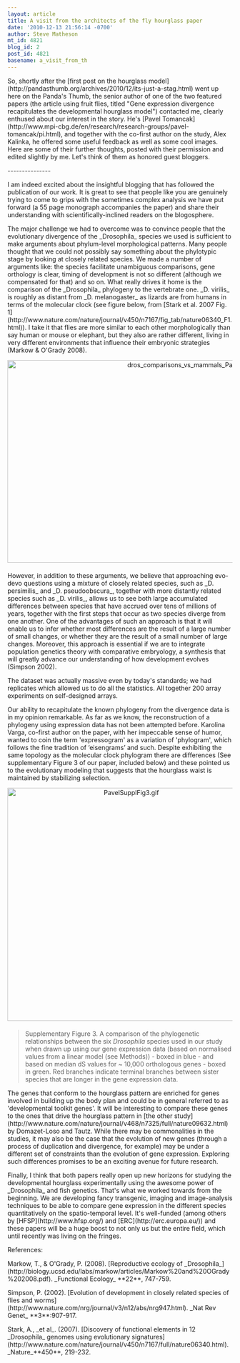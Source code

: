 ```yaml
---
layout: article
title: A visit from the architects of the fly hourglass paper
date: '2010-12-13 21:56:14 -0700'
author: Steve Matheson
mt_id: 4821
blog_id: 2
post_id: 4821
basename: a_visit_from_th
---
```

<p>So, shortly after the [first post on the hourglass model](http://pandasthumb.org/archives/2010/12/its-just-a-stag.html) went up here on the Panda's Thumb, the senior author of one of the two featured papers (the article using fruit flies, titled &quot;Gene expression divergence recapitulates the developmental hourglass model&quot;) contacted me, clearly enthused about our interest in the story. He's [Pavel Tomancak](http://www.mpi-cbg.de/en/research/research-groups/pavel-tomancak/pi.html), and together with the co-first author on the study, Alex Kalinka, he offered some useful feedback as well as some cool images. Here are some of their further thoughts, posted with their permission and edited slightly by me. Let's think of them as honored guest bloggers.</p>

<p>---------------</p>


<p>I am indeed excited about the insightful blogging that has followed the publication of our work. It is great to see that people like you are genuinely trying to come to grips with the sometimes complex analysis we have put forward (a 55 page monograph accompanies the paper) and share their understanding with scientifically-inclined readers on the blogosphere.</p>


<p>The major challenge we had to overcome was to convince people that the evolutionary divergence of the _Drosophila_ species we used is sufficient to make arguments about phylum-level morphological patterns. Many people thought that we could not possibly say something about the phylotypic stage by looking at closely related species. We made a number of arguments like: the species facilitate unambiguous comparisons, gene orthology is clear, timing of development is not so different (although we compensated for that) and so on. What really drives it home is the comparison of the _Drosophila_ phylogeny to the vertebrate one. _D. virilis_ is roughly as distant from _D. melanogaster_ as lizards are from humans in terms of the molecular clock (see figure below, from [Stark et al. 2007 Fig. 1](http://www.nature.com/nature/journal/v450/n7167/fig_tab/nature06340_F1.html)). I take it that flies are more similar to each other morphologically than say human or mouse or elephant, but they also are rather different, living in very different environments that influence their embryonic strategies (Markow & O'Grady 2008).</p>

<img src="{{ site.baseurl }}/uploads/2010/dros_comparisons_vs_mammals_Pavel.jpg" alt="dros_comparisons_vs_mammals_Pavel.jpg" width="800" height="454" style="text-align: center; display: block; margin: 0 auto 20px;" class="mt-image-center" />


<p>However, in addition to these arguments, we believe that approaching evo-devo questions using a mixture of closely related species, such as _D. persimilis_ and _D. pseudoobscura_, together with more distantly related species such as _D. virilis_, allows us to see both large accumulated differences between species that have accrued over tens of millions of years, together with the first steps that occur as two species diverge from one another. One of the advantages of such an approach is that it will enable us to infer whether most differences are the result of a large number of small changes, or whether they are the result of a small number of large changes. Moreover, this approach is essential if we are to integrate population genetics theory with comparative embryology, a synthesis that will greatly advance our understanding of how development evolves (Simpson 2002).</p>


<p>The dataset was actually massive even by today's standards; we had replicates which allowed us to do all the statistics. All together 200 array experiments on self-designed arrays. </p>


<p>Our ability to recapitulate the known phylogeny from the divergence data is in my opinion remarkable. As far as we know, the reconstruction of a phylogeny using expression data has not been attempted before. Karolina Varga, co-first author on the paper, with her impeccable sense of humor, wanted to coin the term 'expressogram' as a variation of 'phylogram', which follows the fine tradition of &lsquo;eisengrams&rsquo; and such. Despite exhibiting the same topology as the molecular clock phylogram there are differences (See supplementary Figure 3 of our paper, included below) and these pointed us to the evolutionary modeling that suggests that the hourglass waist is maintained by stabilizing selection.</p>

<img src="{{ site.baseurl }}/uploads/2010/PavelSupplFig3.gif" alt="PavelSupplFig3.gif" width="539" height="522" style="text-align: center; display: block; margin: 0 auto 20px;" class="mt-image-center" />

> Supplementary Figure 3. A comparison of the phylogenetic relationships between the six _Drosophila_ species used in our study when drawn up using our gene expression data (based on normalised values from a linear model (see Methods)) - boxed in blue - and based on median dS values for ~ 10,000 orthologous genes - boxed in green. Red branches indicate terminal branches between sister species that are longer in the gene expression data.


<p>The genes that conform to the hourglass pattern are enriched for genes involved in building up the body plan and could be in general referred to as 'developmental toolkit genes'. It will be interesting to compare these genes to the ones that drive the hourglass pattern in [the other study](http://www.nature.com/nature/journal/v468/n7325/full/nature09632.html) by Domazet-Loso and Tautz. While there may be commonalities in the studies, it may also be the case that the evolution of new genes (through a process of duplication and divergence, for example) may be under a different set of constraints than the evolution of gene expression. Exploring such differences promises to be an exciting avenue for future research.</p>


<p>Finally, I think that both papers really open up new horizons for studying the developmental hourglass experimentally using the awesome power of _Drosophila_ and fish genetics. That's what we worked towards from the beginning. We are developing fancy transgenic, imaging and image-analysis techniques to be able to compare gene expression in the different species quantitatively on the spatio-temporal level. It's well-funded (among others by [HFSP](http://www.hfsp.org/) and [ERC](http://erc.europa.eu/)) and these papers will be a huge boost to not only us but the entire field, which until recently was living on the fringes.</p>


<p>References:</p>


<p>Markow, T., & O'Grady, P. (2008). [Reproductive ecology of _Drosophila_](http://biology.ucsd.edu/labs/markow/articles/Markow%20and%20OGrady%202008.pdf). _Functional Ecology_ **22**, 747-759.</p>


<p>Simpson, P. (2002). [Evolution of development in closely related species of flies and worms](http://www.nature.com/nrg/journal/v3/n12/abs/nrg947.html). _Nat Rev Genet_ **3**:907-917.</p>


<p>Stark, A., _et al_. (2007). [Discovery of functional elements in 12 _Drosophila_ genomes using evolutionary signatures](http://www.nature.com/nature/journal/v450/n7167/full/nature06340.html). _Nature_**450**, 219-232.</p>
